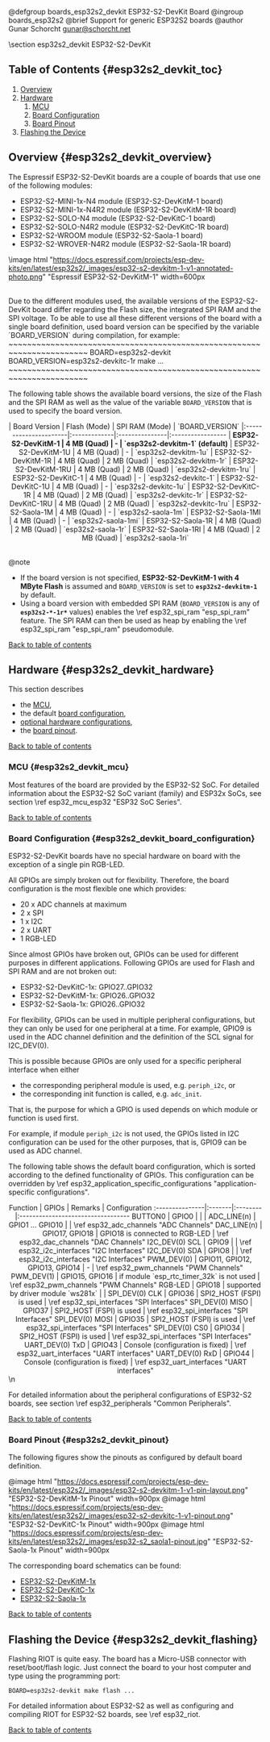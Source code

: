 <!--
SPDX-FileCopyrightText: 2022 Gunar Schorcht
SPDX-License-Identifier: LGPL-2.1-only
-->

@defgroup   boards_esp32s2_devkit ESP32-S2-DevKit Board
@ingroup    boards_esp32s2
@brief      Support for generic ESP32S2 boards
@author     Gunar Schorcht <gunar@schorcht.net>

\section esp32s2_devkit ESP32-S2-DevKit

## Table of Contents {#esp32s2_devkit_toc}

1. [Overview](#esp32s2_devkit_overview)
2. [Hardware](#esp32s2_devkit_hardware)
    1. [MCU](#esp32s2_devkit_mcu)
    2. [Board Configuration](#esp32s2_devkit_board_configuration)
    3. [Board Pinout](#esp32s2_devkit_pinout)
3. [Flashing the Device](#esp32s2_devkit_flashing)

## Overview {#esp32s2_devkit_overview}

The Espressif ESP32-S2-DevKit boards are a couple of boards that use one of
the following modules:

- ESP32-S2-MINI-1x-N4 module (ESP32-S2-DevKitM-1 board)
- ESP32-S2-MINI-1x-N4R2 module (ESP32-S2-DevKitM-1R board)
- ESP32-S2-SOLO-N4 module (ESP32-S2-DevKitC-1 board)
- ESP32-S2-SOLO-N4R2 module (ESP32-S2-DevKitC-1R board)
- ESP32-S2-WROOM module (ESP32-S2-Saola-1 board)
- ESP32-S2-WROVER-N4R2 module (ESP32-S2-Saola-1R board)

\image html "https://docs.espressif.com/projects/esp-dev-kits/en/latest/esp32s2/_images/esp32-s2-devkitm-1-v1-annotated-photo.png" "Espressif ESP32-S2-DevKitM-1" width=600px

<br>
Due to the different modules used, the available versions of the
ESP32-S2-DevKit board differ regarding the Flash size, the integrated SPI RAM
and the SPI voltage. To be able to use all these different versions of the
board with a single board definition, used board version can be specified
by the variable `BOARD_VERSION` during compilation, for example:
~~~~~~~~~~~~~~~~~~~~~~~~~~~~~~~~~~~~~~~~~~~~~~~~~~~~~~~~~~~~~~~~~~~~~~~
BOARD=esp32s2-devkit BOARD_VERSION=esp32s2-devkitc-1r make ...
~~~~~~~~~~~~~~~~~~~~~~~~~~~~~~~~~~~~~~~~~~~~~~~~~~~~~~~~~~~~~~~~~~~~~~~

The following table shows the available board versions, the size of the
Flash and the SPI RAM as well as the value of the variable `BOARD_VERSION`
that is used to specify the board version.

<center>
| Board Version         | Flash (Mode) | SPI RAM (Mode) | `BOARD_VERSION`
|:----------------------|:-------------|:---------------|:-----------------
| <b>ESP32-S2-DevKitM-1 | 4 MB (Quad)  | -              | `esp32s2-devkitm-1` (default)</b>
| ESP32-S2-DevKitM-1U   | 4 MB (Quad)  | -              | `esp32s2-devkitm-1u`
| ESP32-S2-DevKitM-1R   | 4 MB (Quad)  | 2 MB (Quad)    | `esp32s2-devkitm-1r`
| ESP32-S2-DevKitM-1RU  | 4 MB (Quad)  | 2 MB (Quad)    | `esp32s2-devkitm-1ru`
| ESP32-S2-DevKitC-1    | 4 MB (Quad)  | -              | `esp32s2-devkitc-1`
| ESP32-S2-DevKitC-1U   | 4 MB (Quad)  | -              | `esp32s2-devkitc-1u`
| ESP32-S2-DevKitC-1R   | 4 MB (Quad)  | 2 MB (Quad)    | `esp32s2-devkitc-1r`
| ESP32-S2-DevKitC-1RU  | 4 MB (Quad)  | 2 MB (Quad)    | `esp32s2-devkitc-1ru`
| ESP32-S2-Saola-1M     | 4 MB (Quad)  | -              | `esp32s2-saola-1m`
| ESP32-S2-Saola-1MI    | 4 MB (Quad)  | -              | `esp32s2-saola-1mi`
| ESP32-S2-Saola-1R     | 4 MB (Quad)  | 2 MB (Quad)    | `esp32s2-saola-1r`
| ESP32-S2-Saola-1RI    | 4 MB (Quad)  | 2 MB (Quad)    | `esp32s2-saola-1ri`
</center>
<br>

@note
- If the board version is not specified, <b>ESP32-S2-DevKitM-1 with 4 MByte
  Flash</b> is assumed and `BOARD_VERSION` is set to <b>`esp32s2-devkitm-1`</b>
  by default.
- Using a board version with embedded SPI RAM (`BOARD_VERSION` is any of
  <b>`esp32s2-*-1r*`</b> values) enables the
  \ref esp32_spi_ram "esp_spi_ram" feature. The SPI RAM can then be used as
  heap by enabling the \ref esp32_spi_ram "esp_spi_ram" pseudomodule.

[Back to table of contents](#esp32s2_devkit_toc)

## Hardware {#esp32s2_devkit_hardware}

This section describes

- the [MCU](#esp32s2_devkit_mcu),
- the default [board configuration](#esp32s2_devkit_board_configuration),
- [optional hardware configurations](#esp32s2_devkit_optional_hardware),
- the [board pinout](#esp32s2_devkit_pinout).

[Back to table of contents](#esp32s2_devkit_toc)

### MCU {#esp32s2_devkit_mcu}

Most features of the board are provided by the ESP32-S2 SoC. For detailed
information about the ESP32-S2 SoC variant (family) and ESP32x SoCs,
see section \ref esp32_mcu_esp32 "ESP32 SoC Series".

[Back to table of contents](#esp32s2_devkit_toc)

### Board Configuration {#esp32s2_devkit_board_configuration}

ESP32-S2-DevKit boards have no special hardware on board with the exception
of a single pin RGB-LED.

All GPIOs are simply broken out for flexibility. Therefore, the board
configuration is the most flexible one which provides:

- 20 x ADC channels at maximum
- 2 x SPI
- 1 x I2C
- 2 x UART
- 1 RGB-LED

Since almost GPIOs have broken out, GPIOs can be used for different purposes
in different applications. Following GPIOs are used for Flash and SPI RAM and
are not broken out:

- ESP32-S2-DevKitC-1x: GPIO27..GPIO32
- ESP32-S2-DevKitM-1x: GPIO26..GPIO32
- ESP32-S2-Saola-1x: GPIO26..GPIO32

For flexibility, GPIOs can be used in multiple peripheral configurations,
but they can only be used for one peripheral at a time. For example, GPIO9
is used in the ADC channel definition and the definition of the SCL signal
for I2C_DEV(0).

This is possible because GPIOs are only used for a specific peripheral
interface when either

- the corresponding peripheral module is used, e.g. `periph_i2c`, or
- the corresponding init function is called, e.g. `adc_init`.

That is, the purpose for which a GPIO is used depends on which module
or function is used first.

For example, if module `periph_i2c` is not used, the GPIOs listed in I2C
configuration can be used for the other purposes, that is, GPIO9 can be
used as ADC channel.

The following table shows the default board configuration, which is sorted
according to the defined functionality of GPIOs. This configuration can be
overridden by \ref esp32_application_specific_configurations
"application-specific configurations".

<center>
Function        | GPIOs  | Remarks | Configuration
:---------------|:-------|:--------|:----------------------------------
BUTTON0         | GPIO0  | | |
ADC_LINE(n)     | GPIO1 ... GPIO10 | | \ref esp32_adc_channels "ADC Channels"
DAC_LINE(n)     | GPIO17, GPIO18 | GPIO18 is connected to RGB-LED | \ref esp32_dac_channels "DAC Channels"
I2C_DEV(0) SCL  | GPIO9  | | \ref esp32_i2c_interfaces "I2C Interfaces"
I2C_DEV(0) SDA  | GPIO8  | | \ref esp32_i2c_interfaces "I2C Interfaces"
PWM_DEV(0)      | GPIO11, GPIO12, GPIO13, GPIO14 | - | \ref esp32_pwm_channels "PWM Channels"
PWM_DEV(1)      | GPIO15, GPIO16 | if module `esp_rtc_timer_32k` is not used | \ref esp32_pwm_channels "PWM Channels"
RGB-LED         | GPIO18 | supported by driver module `ws281x` | |
SPI_DEV(0) CLK  | GPIO36 | SPI2_HOST (FSPI) is used | \ref esp32_spi_interfaces "SPI Interfaces"
SPI_DEV(0) MISO | GPIO37 | SPI2_HOST (FSPI) is used | \ref esp32_spi_interfaces "SPI Interfaces"
SPI_DEV(0) MOSI | GPIO35 | SPI2_HOST (FSPI) is used | \ref esp32_spi_interfaces "SPI Interfaces"
SPI_DEV(0) CS0  | GPIO34 | SPI2_HOST (FSPI) is used | \ref esp32_spi_interfaces "SPI Interfaces"
UART_DEV(0) TxD | GPIO43 | Console (configuration is fixed) | \ref esp32_uart_interfaces "UART interfaces"
UART_DEV(0) RxD | GPIO44 | Console (configuration is fixed) | \ref esp32_uart_interfaces "UART interfaces"
</center>
\n

For detailed information about the peripheral configurations of ESP32-S2
boards, see section \ref esp32_peripherals "Common Peripherals".

[Back to table of contents](#esp32s2_devkit_toc)

### Board Pinout {#esp32s2_devkit_pinout}

The following figures show the pinouts as configured by default board
definition.

@image html "https://docs.espressif.com/projects/esp-dev-kits/en/latest/esp32s2/_images/esp32-s2-devkitm-1-v1-pin-layout.png" "ESP32-S2-DevKitM-1x Pinout" width=900px
@image html "https://docs.espressif.com/projects/esp-dev-kits/en/latest/esp32s2/_images/esp32-s2-devkitc-1-v1-pinout.png" "ESP32-S2-DevKitC-1x Pinout" width=900px
@image html "https://docs.espressif.com/projects/esp-dev-kits/en/latest/esp32s2/_images/esp32-s2_saola1-pinout.jpg" "ESP32-S2-Saola-1x Pinout" width=900px

The corresponding board schematics can be found:

- [ESP32-S2-DevKitM-1x](https://dl.espressif.com/dl/schematics/ESP32-S2-DevKitM-1_V1_Schematics.pdf)
- [ESP32-S2-DevKitC-1x](https://dl.espressif.com/dl/schematics/SCH_ESP32-S2-DEVKITC-1_V1_20210508.pdf)
- [ESP32-S2-Saola-1x](https://dl.espressif.com/dl/schematics/ESP32-S2-SAOLA-1_V1.1_schematics.pdf)

[Back to table of contents](#esp32s2_devkit_toc)

## Flashing the Device {#esp32s2_devkit_flashing}

Flashing RIOT is quite easy. The board has a Micro-USB connector with
reset/boot/flash logic. Just connect the board to your host computer
and type using the programming port:
~~~~~~~~~~~~~~~~~~~~~~~~~~~~~~~~~~~~~~~~~~~~~~~~~~~~~~~~~~~~~~~~~~~~~~~~~~
BOARD=esp32s2-devkit make flash ...
~~~~~~~~~~~~~~~~~~~~~~~~~~~~~~~~~~~~~~~~~~~~~~~~~~~~~~~~~~~~~~~~~~~~~~~~~~
For detailed information about ESP32-S2 as well as configuring and compiling
RIOT for ESP32-S2 boards, see \ref esp32_riot.

[Back to table of contents](#esp32s2_devkit_toc)
